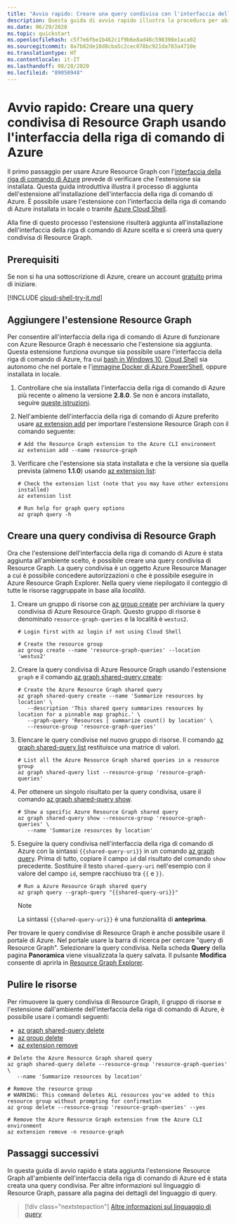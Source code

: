 ```yaml
---
title: "Avvio rapido: Creare una query condivisa con l'interfaccia della riga di comando di Azure"
description: Questa guida di avvio rapido illustra la procedura per abilitare l'estensione Resource Graph per l'interfaccia della riga di comando di Azure e creare una query condivisa.
ms.date: 06/29/2020
ms.topic: quickstart
ms.openlocfilehash: c5f7e6fbe1b462c1f9b6e8ad46c598398e1aca02
ms.sourcegitcommit: 8a7b82de18d8cba5c2cec078bc921da783a4710e
ms.translationtype: HT
ms.contentlocale: it-IT
ms.lasthandoff: 08/28/2020
ms.locfileid: "89050948"
---
```

# <a name="quickstart-create-a-resource-graph-shared-query-using-azure-cli"></a>Avvio rapido: Creare una query condivisa di Resource Graph usando l'interfaccia della riga di comando di Azure

Il primo passaggio per usare Azure Resource Graph con l'[interfaccia della riga di comando di Azure](/cli/azure/) prevede di verificare che l'estensione sia installata. Questa guida introduttiva illustra il processo di aggiunta dell'estensione all'installazione dell'interfaccia della riga di comando di Azure. È possibile usare l'estensione con l'interfaccia della riga di comando di Azure installata in locale o tramite [Azure Cloud Shell](https://shell.azure.com).

Alla fine di questo processo l'estensione risulterà aggiunta all'installazione dell'interfaccia della riga di comando di Azure scelta e si creerà una query condivisa di Resource Graph.

## <a name="prerequisites"></a>Prerequisiti

Se non si ha una sottoscrizione di Azure, creare un account [gratuito](https://azure.microsoft.com/free/) prima di iniziare.

[!INCLUDE [cloud-shell-try-it.md](../../../includes/cloud-shell-try-it.md)]

## <a name="add-the-resource-graph-extension"></a>Aggiungere l'estensione Resource Graph

Per consentire all'interfaccia della riga di comando di Azure di funzionare con Azure Resource Graph è necessario che l'estensione sia aggiunta. Questa estensione funziona ovunque sia possibile usare l'interfaccia della riga di comando di Azure, fra cui [bash in Windows 10](/windows/wsl/install-win10), [Cloud Shell](https://shell.azure.com) sia autonomo che nel portale e l'[immagine Docker di Azure PowerShell](https://hub.docker.com/r/microsoft/azure-cli/), oppure installata in locale.

1. Controllare che sia installata l'interfaccia della riga di comando di Azure più recente o almeno la versione **2.8.0**. Se non è ancora installato, seguire [queste istruzioni](/cli/azure/install-azure-cli-windows).

1. Nell'ambiente dell'interfaccia della riga di comando di Azure preferito usare [az extension add](/cli/azure/extension#az-extension-add) per importare l'estensione Resource Graph con il comando seguente:

   ```azurecli-interactive
   # Add the Resource Graph extension to the Azure CLI environment
   az extension add --name resource-graph
   ```

1. Verificare che l'estensione sia stata installata e che la versione sia quella prevista (almeno **1.1.0**) usando [az extension list](/cli/azure/extension#az-extension-list):

   ```azurecli-interactive
   # Check the extension list (note that you may have other extensions installed)
   az extension list

   # Run help for graph query options
   az graph query -h
   ```

## <a name="create-a-resource-graph-shared-query"></a>Creare una query condivisa di Resource Graph

Ora che l'estensione dell'interfaccia della riga di comando di Azure è stata aggiunta all'ambiente scelto, è possibile creare una query condivisa di Resource Graph. La query condivisa è un oggetto Azure Resource Manager a cui è possibile concedere autorizzazioni o che è possibile eseguire in Azure Resource Graph Explorer. Nella query viene riepilogato il conteggio di tutte le risorse raggruppate in base alla _località_.

1. Creare un gruppo di risorse con [az group create](/cli/azure/group#az-group-create) per archiviare la query condivisa di Azure Resource Graph. Questo gruppo di risorse è denominato `resource-graph-queries` e la località è `westus2`.

   ```azurecli-interactive
   # Login first with az login if not using Cloud Shell

   # Create the resource group
   az group create --name 'resource-graph-queries' --location 'westus2'
   ```

1. Creare la query condivisa di Azure Resource Graph usando l'estensione `graph` e il comando [az graph shared-query create](/cli/azure/ext/resource-graph/graph/shared-query#ext-resource-graph-az-graph-shared-query-create):

   ```azurecli-interactive
   # Create the Azure Resource Graph shared query
   az graph shared-query create --name 'Summarize resources by location' \
      --description 'This shared query summarizes resources by location for a pinnable map graphic.' \
      --graph-query 'Resources | summarize count() by location' \
      --resource-group 'resource-graph-queries'
   ```

1. Elencare le query condivise nel nuovo gruppo di risorse. Il comando [az graph shared-query list](/cli/azure/ext/resource-graph/graph/shared-query#ext-resource-graph-az-graph-shared-query-list) restituisce una matrice di valori.

   ```azurecli-interactive
   # List all the Azure Resource Graph shared queries in a resource group
   az graph shared-query list --resource-group 'resource-graph-queries'
   ```

1. Per ottenere un singolo risultato per la query condivisa, usare il comando [az graph shared-query show](/cli/azure/ext/resource-graph/graph/shared-query#ext-resource-graph-az-graph-shared-query-show).

   ```azurecli-interactive
   # Show a specific Azure Resource Graph shared query
   az graph shared-query show --resource-group 'resource-graph-queries' \
      --name 'Summarize resources by location'
   ```

1. Eseguire la query condivisa nell'interfaccia della riga di comando di Azure con la sintassi `{{shared-query-uri}}` in un comando [az graph query](/cli/azure/ext/resource-graph/graph#ext-resource-graph-az-graph-query).
   Prima di tutto, copiare il campo `id` dal risultato del comando `show` precedente. Sostituire il testo `shared-query-uri` nell'esempio con il valore del campo `id`, sempre racchiuso tra `{{` e `}}`.

   ```azurecli-interactive
   # Run a Azure Resource Graph shared query
   az graph query --graph-query "{{shared-query-uri}}"
   ```

   > [!NOTE]
   > La sintassi `{{shared-query-uri}}` è una funzionalità di **anteprima**.

Per trovare le query condivise di Resource Graph è anche possibile usare il portale di Azure. Nel portale usare la barra di ricerca per cercare "query di Resource Graph". Selezionare la query condivisa. Nella scheda **Query** della pagina **Panoramica** viene visualizzata la query salvata. Il pulsante **Modifica** consente di aprirla in [Resource Graph Explorer](./first-query-portal.md).

## <a name="clean-up-resources"></a>Pulire le risorse

Per rimuovere la query condivisa di Resource Graph, il gruppo di risorse e l'estensione dall'ambiente dell'interfaccia della riga di comando di Azure, è possibile usare i comandi seguenti:

- [az graph shared-query delete](/cli/azure/ext/resource-graph/graph/shared-query#ext-resource-graph-az-graph-shared-query-delete)
- [az group delete](/cli/azure/group#az-group-delete)
- [az extension remove](/cli/azure/extension#az-extension-remove)

```azurecli-interactive
# Delete the Azure Resource Graph shared query
az graph shared-query delete --resource-group 'resource-graph-queries' \
   --name 'Summarize resources by location'

# Remove the resource group
# WARNING: This command deletes ALL resources you've added to this resource group without prompting for confirmation
az group delete --resource-group 'resource-graph-queries' --yes

# Remove the Azure Resource Graph extension from the Azure CLI environment
az extension remove -n resource-graph
```

## <a name="next-steps"></a>Passaggi successivi

In questa guida di avvio rapido è stata aggiunta l'estensione Resource Graph all'ambiente dell'interfaccia della riga di comando di Azure ed è stata creata una query condivisa. Per altre informazioni sul linguaggio di Resource Graph, passare alla pagina dei dettagli del linguaggio di query.

> [!div class="nextstepaction"]
> [Altre informazioni sul linguaggio di query](./concepts/query-language.md)